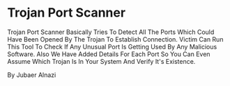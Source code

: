 # Trojan Port Scanner

Trojan Port Scanner Basically Tries To Detect All The Ports Which Could Have Been Opened By The Trojan To Establish Connection.
Victim Can Run This Tool To Check If Any Unusual Port Is Getting Used By Any Malicious Software. Also We Have Added Details For Each
Port So You Can Even Assume Which Trojan Is In Your System And Verify It's Existence.

By Jubaer Alnazi
